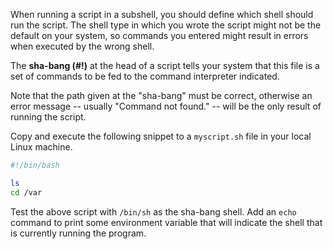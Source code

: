 When running a script in a subshell, you should define which shell should run the script. The shell type in which you wrote the script might not be the default on your system, so commands you entered might result in errors when executed by the wrong shell.

The **sha-bang (#!)** at the head of a script tells your system that this file is a set of commands to be fed to the command interpreter indicated.

Note that the path given at the "sha-bang" must be correct, otherwise an error message -- usually "Command not found." -- will be the only result of running the script.

Copy and execute the following snippet to a `myscript.sh` file in your local Linux machine.
```bash
#!/bin/bash

ls
cd /var
```
Test the above script with `/bin/sh` as the sha-bang shell. Add an `echo` command to print some environment variable that will indicate the shell that is currently running the program.